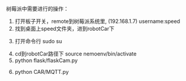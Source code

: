 树莓派中需要进行的操作：
1. 打开板子开关，remote到树莓派系统里, (192.168.1.7) username:speed 
2. 找到桌面上speed文件夹，进到robotCar下
<!-- 切换到root账户 -->
3. 打开命令行 sudo su 
<!-- 切换到nemoenv这个虚拟环境下，这里面已经装好了我们需要的包 -->
4. cd到robotCar路径下 source nemoenv/bin/activate 
5. python flask/flaskCam.py 
<!-- 在你的笔记本打开你的浏览器访问http://192.168.1.7:5000/video_feed可以看到视频了 -->
<!-- 启动mqtt server并且订阅信息和执行相应的运动行为 -->
6. python CAR/MQTT.py
   
   